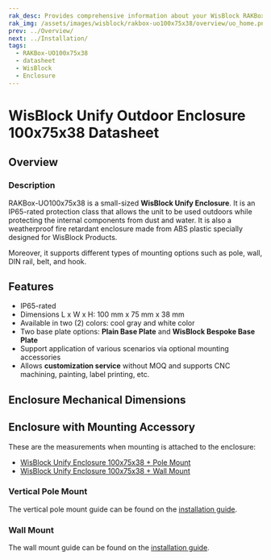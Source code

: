 ```yaml
---
rak_desc: Provides comprehensive information about your WisBlock RAKBox-UO100x75x38 Enclosure to help you use it. This information includes technical specifications and characteristics.
rak_img: /assets/images/wisblock/rakbox-uo100x75x38/overview/uo_home.png
prev: ../Overview/
next: ../Installation/
tags:
  - RAKBox-UO100x75x38
  - datasheet
  - WisBlock
  - Enclosure
---
```

# WisBlock Unify Outdoor Enclosure 100x75x38 Datasheet

## Overview
### Description
RAKBox-UO100x75x38 is a small-sized **WisBlock Unify Enclosure**. It is an IP65-rated protection class that allows the unit to be used outdoors while protecting the internal components from dust and water. It is also a weatherproof fire retardant enclosure made from ABS plastic specially designed for WisBlock Products. 

Moreover, it supports different types of mounting options such as pole, wall, DIN rail, belt, and hook.

## Features
- IP65-rated
- Dimensions L x W x H: 100&nbsp;mm x 75&nbsp;mm x 38&nbsp;mm
- Available in two (2) colors: cool gray and white color
- Two base plate options: **Plain Base Plate** and **WisBlock Bespoke Base Plate**
- Support application of various scenarios via optional mounting accessories
- Allows **customization service** without MOQ and supports CNC machining, painting, label printing, etc.

## Enclosure Mechanical Dimensions

<!-- Insert enclosure's mechanical dimensions -->

<rk-img
  src="/assets/images/wisblock/rakbox-uo100x75x38/datasheet/s-enclosure.png"
  width="100%"
  caption="Small WisBlock Unify Enclosure dimensions"
/>

## Enclosure with Mounting Accessory

These are the measurements when mounting is attached to the enclosure:

- [WisBlock Unify Enclosure 100x75x38 + Pole Mount](/Product-Categories/WisBlock/RAKBox-UO100x75x38/Datasheet/#vertical-pole-mount)
- [WisBlock Unify Enclosure 100x75x38 + Wall Mount](/Product-Categories/WisBlock/RAKBox-UO100x75x38/Datasheet/#wall-mount)

### Vertical Pole Mount

The vertical pole mount guide can be found on the [installation guide](/Product-Categories/WisBlock/RAKBox-UO100x75x38/Installation/#pole-mounting).

<rk-img
  src="/assets/images/wisblock/rakbox-uo100x75x38/datasheet/vertical-pole.png"
  width="25%"
  caption="Vertical pole mount"
/>

<rk-img
  src="/assets/images/wisblock/rakbox-uo100x75x38/datasheet/Small-Vertical.png"
  width="70%"
  caption="Enclosure with pole mount"
/>

### Wall Mount

The wall mount guide can be found on the [installation guide](/Product-Categories/WisBlock/RAKBox-UO100x75x38/Installation/#wall-mounting).

<rk-img
  src="/assets/images/wisblock/rakbox-uo100x75x38/datasheet/wall-enclosure.png"
  width="65%"
  caption="Wall mount"
/>

<rk-img
  src="/assets/images/wisblock/rakbox-uo100x75x38/datasheet/Small-Wall.png"
  width="70%"
  caption="Enclosure with wall mount"
/>
